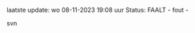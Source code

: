 laatste update: 
wo 08-11-2023 19:08   uur 
Status: FAALT - fout - 
<div class="service R">svn</div>
